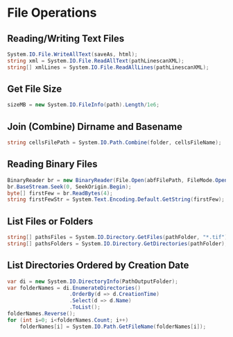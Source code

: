 # File Operations

## Reading/Writing Text Files

```c#
System.IO.File.WriteAllText(saveAs, html);
string xml = System.IO.File.ReadAllText(pathLinescanXML);
string[] xmlLines = System.IO.File.ReadAllLines(pathLinescanXML);
```

## Get File Size
```cs
sizeMB = new System.IO.FileInfo(path).Length/1e6;
```

## Join (Combine) Dirname and Basename
```cs
string cellsFilePath = System.IO.Path.Combine(folder, cellsFileName);
```

## Reading Binary Files
```cs
BinaryReader br = new BinaryReader(File.Open(abfFilePath, FileMode.Open));
br.BaseStream.Seek(0, SeekOrigin.Begin);
byte[] firstFew = br.ReadBytes(4);
string firstFewStr = System.Text.Encoding.Default.GetString(firstFew);
```

## List Files or Folders
```cs
string[] pathsFiles = System.IO.Directory.GetFiles(pathFolder, "*.tif");
string[] pathsFolders = System.IO.Directory.GetDirectories(pathFolder);
```

## List Directories Ordered by Creation Date
```cs
var di = new System.IO.DirectoryInfo(PathOutputFolder);
var folderNames = di.EnumerateDirectories()
                    .OrderBy(d => d.CreationTime)
                    .Select(d => d.Name)
                    .ToList();
folderNames.Reverse();
for (int i=0; i<folderNames.Count; i++)
    folderNames[i] = System.IO.Path.GetFileName(folderNames[i]);
```

